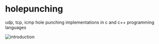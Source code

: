# holepunching
udp, tcp, icmp hole punching implementations in c and c++ programming languages


![introduction](http://a.fod4.com/misc/tumblr_m6uxagMwIU1raxo9mo1_500.gif)
